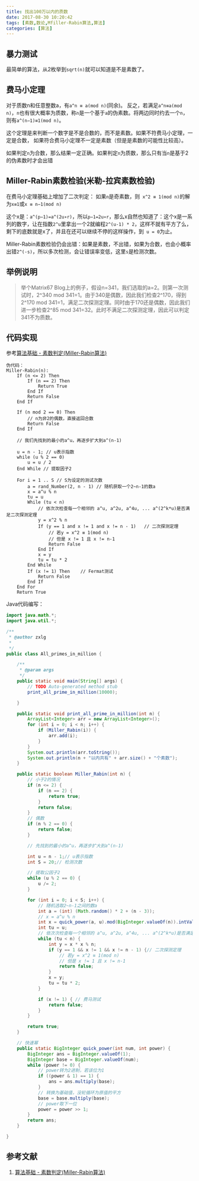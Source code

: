 ```yaml
---
title: 找出100万以内的质数
date: 2017-08-30 10:20:42
tags: [素数,数论,Mfiller-Rabin算法,算法]
categories: [算法]
---
```


## 暴力测试
最简单的算法，从2枚举到`sqrt(n)`就可以知道是不是素数了。
## 费马小定理
对于质数n和任意整数a，有`a^n ≡ a(mod n)`(同余)。
反之，若满足`a^n≡a(mod n)`，`n`也有很大概率为质数，称`n`是一个基于`a`的伪素数。将两边同时约去一个`n`，则有`a^(n−1)≡1(mod n)`。

这个定理是来判断一个数字是不是合数的，而不是素数。如果不符费马小定理，一定是合数， 如果符合费马小定理不一定是素数（但是是素数的可能性比较高）。

如果判定`n`为合数，那么结果一定正确。如果判定`n`为质数，那么只有当`n`是基于2的伪素数时才会出错

<!-- more -->

## Miller-Rabin素数检验(米勒-拉宾素数检验)
在费马小定理基础上增加了二次判定：
如果`n`是奇素数，则` x^2 ≡ 1(mod n)`的解为`x≡1`或`x ≡ n−1(mod n)`


这个x是：`a^(p−1)=a^(2u∗r)`，所以`p−1=2u∗r`，那么x自然也知道了：这个x是一系列的数字，让在指数`2^u`里拿出一个2就编程`2^(u-1) * 2`，这样不就有平方了么，剩下的底数就是x了，并且在还可以继续不停的这样操作，到` u = 0`为止。

Miller-Rabin素数检验仍会出错：如果是素数，不出错，如果为合数，也会小概率出错`2^(-s)`，所以多次检测，会让错误率变低，这里`s`是检测次数。

## 举例说明
>举个Matrix67 Blog上的例子，假设n=341，我们选取的a=2。则第一次测试时，2^340 mod 341=1。由于340是偶数，因此我们检查2^170，得到2^170 mod 341=1，满足二次探测定理。同时由于170还是偶数，因此我们进一步检查2^85 mod 341=32。此时不满足二次探测定理，因此可以判定341不为质数。

## 代码实现
参考[算法基础 - 素数判定(Miller-Rabin算法)](http://blog.csdn.net/alps1992/article/details/51588971)
```
伪代码：
Miller-Rabin(n):
    If (n <= 2) Then
        If (n == 2) Then
            Return True
        End If
        Return False
    End If

    If (n mod 2 == 0) Then
        // n为非2的偶数，直接返回合数
        Return False
    End If

    // 我们先找到的最小的a^u，再逐步扩大到a^(n-1)

    u = n - 1; // u表示指数
    while (u % 2 == 0) 
        u = u / 2
    End While // 提取因子2

    For i = 1 .. S // S为设定的测试次数
        a = rand_Number(2, n - 1) // 随机获取一个2~n-1的数a
        x = a^u % n
        tu = u
        While (tu < n) 
            // 依次次检查每一个相邻的 a^u, a^2u, a^4u, ... a^(2^k*u)是否满足二次探测定理
            y = x^2 % n 
            If (y == 1 and x != 1 and x != n - 1)   // 二次探测定理
                // 若y = x^2 ≡ 1(mod n)
                // 但是 x != 1 且 x != n-1
                Return False
            End If
            x = y
            tu = tu * 2 
        End While
        If (x != 1) Then    // Fermat测试
            Return False
        End If
    End For
    Return True
```

Java代码编写：
```java
import java.math.*;
import java.util.*;

/**
 * @author zxlg
 *
 */
public class All_primes_in_million {

	/**
	 * @param args
	 */
	public static void main(String[] args) {
		// TODO Auto-generated method stub
		print_all_prime_in_million(10000);

	}

	public static void print_all_prime_in_million(int n) {
		ArrayList<Integer> arr = new ArrayList<Integer>();
		for (int i = 0; i < n; i++) {
			if (Miller_Rabin(i)) {
				arr.add(i);
			}
		}
		System.out.println(arr.toString());
		System.out.println(n + "以内共有" + arr.size() + "个素数");
	}

	public static boolean Miller_Rabin(int n) {
		// 小于2的情况
		if (n <= 2) {
			if (n == 2) {
				return true;
			}
			return false;
		}
		// 偶数
		if (n % 2 == 0) {
			return false;
		}

		// 先找到的最小的a^u，再逐步扩大到a^(n-1)

		int u = n - 1;// u表示指数
		int S = 20;// 检测次数

		// 提取公因子2
		while (u % 2 == 0) {
			u /= 2;
		}

		for (int i = 0; i < S; i++) {
			// 随机选取2~n-1之间的数a
			int a = (int) (Math.random() * 2 + (n - 3));
			// x = a^u % n
			int x = quick_power(a, u).mod(BigInteger.valueOf(n)).intValue();
			int tu = u;
			// 依次次检查每一个相邻的 a^u, a^2u, a^4u, ... a^(2^k*u)是否满足二次探测定理
			while (tu < n) {
				int y = x * x % n;
				if (y == 1 && x != 1 && x != n - 1) {// 二次探测定理
					// 若y = x^2 ≡ 1(mod n)
					// 但是 x != 1 且 x != n-1
					return false;
				}
				x = y;
				tu = tu * 2;
			}

			if (x != 1) { // 费马测试
				return false;
			}
		}

		return true;
	}

	// 快速幂
	public static BigInteger quick_power(int num, int power) {
		BigInteger ans = BigInteger.valueOf(1);
		BigInteger base = BigInteger.valueOf(num);
		while (power != 0) {
			// power转为2进制，若该位为1
			if ((power & 1) == 1) {
				ans = ans.multiply(base);
			}
			// 转换为基础值，没轮循环为原值的平方
			base = base.multiply(base);
			// power取下一位
			power = power >> 1;
		}
		return ans;
	}

}

```

## 参考文献
1. [算法基础 - 素数判定(Miller-Rabin算法)](http://blog.csdn.net/alps1992/article/details/51588971)
